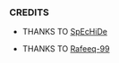 ### CREDITS

* THANKS TO [SpEcHiDe](https://github.com/SpEcHiDe)

* THANKS TO [Rafeeq-99](https://github.com/Rafeeq-99)

